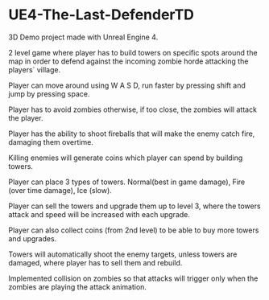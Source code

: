 # UE4-The-Last-DefenderTD

3D Demo project made with Unreal Engine 4.

2 level game where player has to build towers on specific spots around the map in order to defend against the incoming zombie horde attacking the players` village. 

Player can move around using W A S D, run faster by pressing shift and jump by pressing space.

Player has to avoid zombies otherwise, if too close, the zombies will attack the player. 

Player has the ability to shoot fireballs that will make the enemy catch fire, damaging them overtime. 

Killing enemies will generate coins which player can spend by building towers.

Player can place 3 types of towers. Normal(best in game damage), Fire (over time damage), Ice (slow). 

Player can sell the towers and upgrade them up to level 3, where the towers attack and speed will be increased with each upgrade. 

Player can also collect coins (from 2nd level) to be able to buy more towers and upgrades.

Towers will automatically shoot the enemy targets, unless towers are damaged, where player has to sell them and rebuild.

Implemented collision on zombies so that attacks will trigger only when the zombies are playing the attack animation.
